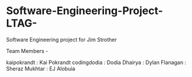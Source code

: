 # Software-Engineering-Project-LTAG-
Software Engineering project for Jim Strother

Team Members - 

kaipokrandt : Kai Pokrandt
codingdodia : Dodia Dhairya
            : Dylan Flanagan
            : Sheraz Mukhtar
            : EJ Alobuia
